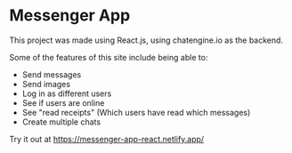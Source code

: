 # Messenger App

This project was made using React.js, using chatengine.io as the backend.

Some of the features of this site include being able to:
- Send messages
- Send images
- Log in as different users
- See if users are online
- See "read receipts" (Which users have read which messages)
- Create multiple chats

Try it out at https://messenger-app-react.netlify.app/
